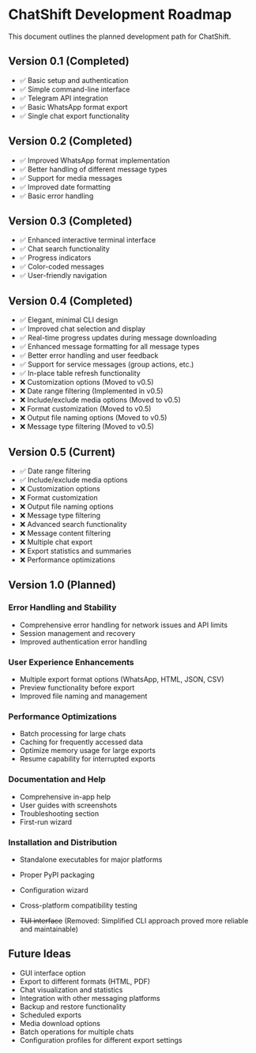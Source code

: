 # ChatShift Development Roadmap

This document outlines the planned development path for ChatShift.

## Version 0.1 (Completed)
- ✅ Basic setup and authentication
- ✅ Simple command-line interface
- ✅ Telegram API integration
- ✅ Basic WhatsApp format export
- ✅ Single chat export functionality

## Version 0.2 (Completed)
- ✅ Improved WhatsApp format implementation
- ✅ Better handling of different message types
- ✅ Support for media messages
- ✅ Improved date formatting
- ✅ Basic error handling

## Version 0.3 (Completed)
- ✅ Enhanced interactive terminal interface
- ✅ Chat search functionality
- ✅ Progress indicators
- ✅ Color-coded messages
- ✅ User-friendly navigation

## Version 0.4 (Completed)
- ✅ Elegant, minimal CLI design
- ✅ Improved chat selection and display
- ✅ Real-time progress updates during message downloading
- ✅ Enhanced message formatting for all message types
- ✅ Better error handling and user feedback
- ✅ Support for service messages (group actions, etc.)
- ✅ In-place table refresh functionality
- ❌ Customization options (Moved to v0.5)
- ❌ Date range filtering (Implemented in v0.5)
- ❌ Include/exclude media options (Moved to v0.5)
- ❌ Format customization (Moved to v0.5)
- ❌ Output file naming options (Moved to v0.5)
- ❌ Message type filtering (Moved to v0.5)

## Version 0.5 (Current)
- ✅ Date range filtering
- ✅ Include/exclude media options
- ❌ Customization options
- ❌ Format customization
- ❌ Output file naming options
- ❌ Message type filtering
- ❌ Advanced search functionality
- ❌ Message content filtering
- ❌ Multiple chat export
- ❌ Export statistics and summaries
- ❌ Performance optimizations

## Version 1.0 (Planned)
### Error Handling and Stability
- Comprehensive error handling for network issues and API limits
- Session management and recovery
- Improved authentication error handling

### User Experience Enhancements
- Multiple export format options (WhatsApp, HTML, JSON, CSV)
- Preview functionality before export
- Improved file naming and management

### Performance Optimizations
- Batch processing for large chats
- Caching for frequently accessed data
- Optimize memory usage for large exports
- Resume capability for interrupted exports

### Documentation and Help
- Comprehensive in-app help
- User guides with screenshots
- Troubleshooting section
- First-run wizard

### Installation and Distribution
- Standalone executables for major platforms
- Proper PyPI packaging
- Configuration wizard
- Cross-platform compatibility testing

- ~~TUI interface~~ (Removed: Simplified CLI approach proved more reliable and maintainable)

## Future Ideas
- GUI interface option
- Export to different formats (HTML, PDF)
- Chat visualization and statistics
- Integration with other messaging platforms
- Backup and restore functionality
- Scheduled exports
- Media download options
- Batch operations for multiple chats
- Configuration profiles for different export settings
